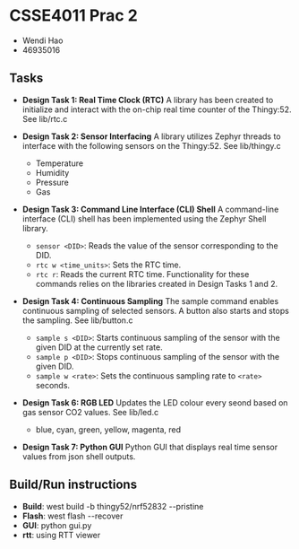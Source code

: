 # CSSE4011 Prac 2
- Wendi Hao
- 46935016

## Tasks

* **Design Task 1: Real Time Clock (RTC)**
    A library has been created to initialize and interact with the on-chip real time counter of the Thingy:52. See lib/rtc.c

* **Design Task 2: Sensor Interfacing**
    A library utilizes Zephyr threads to interface with the following sensors on the Thingy:52. See lib/thingy.c
    * Temperature
    * Humidity
    * Pressure
    * Gas

* **Design Task 3: Command Line Interface (CLI) Shell**
    A command-line interface (CLI) shell has been implemented using the Zephyr Shell library. 
    * `sensor <DID>`: Reads the value of the sensor corresponding to the DID.
    * `rtc w <time_units>`: Sets the RTC time.
    * `rtc r`: Reads the current RTC time.
    Functionality for these commands relies on the libraries created in Design Tasks 1 and 2.

* **Design Task 4: Continuous Sampling**
    The sample command enables continuous sampling of selected sensors. A button also starts and stops the sampling. See lib/button.c
    * `sample s <DID>`: Starts continuous sampling of the sensor with the given DID at the currently set rate.
    * `sample p <DID>`: Stops continuous sampling of the sensor with the given DID.
    * `sample w <rate>`: Sets the continuous sampling rate to `<rate>` seconds.

* **Design Task 6: RGB LED**
    Updates the LED colour every seond based on gas sensor CO2 values. See lib/led.c
    * blue, cyan, green, yellow, magenta, red

* **Design Task 7: Python GUI**
    Python GUI that displays real time sensor values from json shell outputs. 

## Build/Run instructions
- **Build**: west build -b thingy52/nrf52832 --pristine
- **Flash**: west flash --recover
- **GUI**: python gui.py 
- **rtt**: using RTT viewer